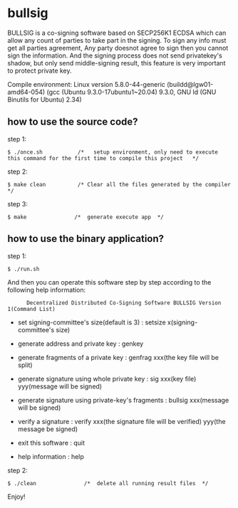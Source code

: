 # bullsig
BULLSIG is a co-signing software based on SECP256K1 ECDSA which can allow any count of parties to take part in the signing.  To sign any info must get all parties agreement, Any party doesnot agree to sign then you cannot sign the information. And the signing process does not send privatekey's shadow, but only send middle-signing result, this feature is very important to protect private key.  

Compile environment: Linux version 5.8.0-44-generic (buildd@lgw01-amd64-054) (gcc (Ubuntu 9.3.0-17ubuntu1~20.04) 9.3.0, GNU ld (GNU Binutils for Ubuntu) 2.34)


how to use the source code?
-------------------------------------------


step 1: 
 
    $ ./once.sh           /*   setup environment, only need to execute this command for the first time to compile this project   */


step 2:

    $ make clean          /* Clear all the files generated by the compiler */

step 3:

    $ make               /*  generate execute app  */



how to use the binary application?
-------------------------------------------


step 1: 
 
    $ ./run.sh           


And then you can operate this software step by step according to the following help information:


          Decentralized Distributed Co-Signing Software BULLSIG Version 1(Command List)

* set signing-committee's size(default is 3)             : setsize x(signing-committee's size)

* generate address and private key                       : genkey

* generate fragments of a private key                    : genfrag xxx(the key file will be split)

* generate signature using whole private key             : sig xxx(key file)  yyy(message will be signed)

* generate signature using private-key's fragments       : bullsig xxx(message will be signed)

* verify a signature                                     : verify xxx(the signature file will be verified) yyy(the message be signed)

* exit this software                                     : quit

* help information                                       : help




step 2:

    $ ./clean               /*  delete all running result files  */    

Enjoy!

